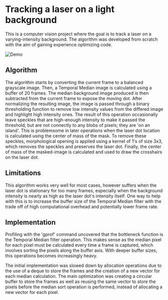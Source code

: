 # Tracking a laser on a light background
This is a computer vision project where the goal is to track a laser on a varying-intensity background. The algorithm was developed from scratch with the aim of gaining experience optimizing code.

![Demo](video-preview.gif)

## Algorithm
The algorithm starts by converting the current frame to a balanced grayscale image. Then, a Temporal Median image is calculated using a buffer of 20 frames.  The median background image produced is then subtracted from the current frame to expose the moving dot. After normalizing the resulting image, the image is passed through a binary thresholding function to remove low intensity values from the differed image and highlight high intensity ones. The result of this operation occasionally leave speckles that are high-enough intensity to make it passed the threshold, but are not connectly to any blobs of pixels; they are 'on an island'. This is problemsome in later operations when the laser dot location is calculated using the center of mass of the mask. To remove these speckles, morphological opening is applied using a kernel of 1's of size 3x3, which removes the speckles and preserves the laser dot. Finally, the center of mass of the masked-image is calculated and used to draw the crosshairs on the laser dot.

## Limitations
This algorithm works very well for most cases, however suffers when the laser dot is stationary for too many frames, especially when the background intensity is nearly as high as the laser dot's intensity itself. One way to help with this is to increase the buffer size of the Temporal Median filter with the trade off of high computational overhead and potentially lower frame rate.

## Implementation
Profiling with the 'gprof' command uncovered that the bottleneck function is the Temporal Median filter operation. This makes sense as the median pixel for each pixel must be calculated every time a frame is captured, which involves sorting the pixels along the buffer axis. With deeper buffer sizes, this operations becomes increasingly heavy. 

The initial implementation was slowed down by allocation operations due to the use of a deque to store the frames and the creation of a new vector for each median calculation. The main optimization was creating a circular buffer to store the frames as well as reusing the same vector to store the pixels before the median sort operation is performed, instead of allocating a new vector for each pixel.



